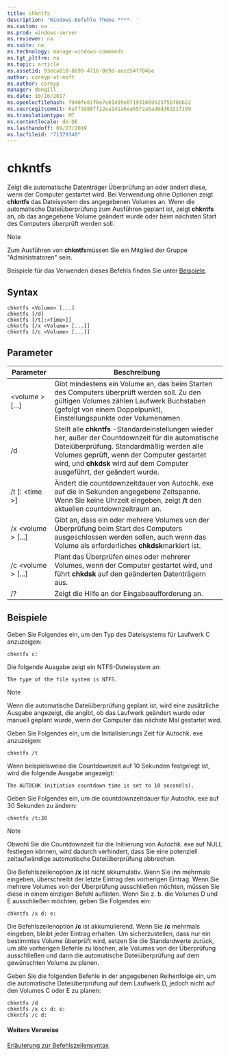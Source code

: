```yaml
---
title: chkntfs
description: 'Windows-Befehle Thema ****- '
ms.custom: na
ms.prod: windows-server
ms.reviewer: na
ms.suite: na
ms.technology: manage-windows-commands
ms.tgt_pltfrm: na
ms.topic: article
ms.assetid: 93eca810-8699-4716-8e9d-aecd54f704be
author: coreyp-at-msft
ms.author: coreyp
manager: dongill
ms.date: 10/16/2017
ms.openlocfilehash: f940fe81f0e7e01495e071931059b2375b78bb22
ms.sourcegitcommit: 6aff3d88ff22ea141a6ea6572a5ad8dd6321f199
ms.translationtype: MT
ms.contentlocale: de-DE
ms.lasthandoff: 09/27/2019
ms.locfileid: "71379340"
---
```

# <a name="chkntfs"></a>chkntfs



Zeigt die automatische Datenträger Überprüfung an oder ändert diese, wenn der Computer gestartet wird. Bei Verwendung ohne Optionen zeigt **chkntfs** das Dateisystem des angegebenen Volumes an. Wenn die automatische Dateiüberprüfung zum Ausführen geplant ist, zeigt **chkntfs** an, ob das angegebene Volume geändert wurde oder beim nächsten Start des Computers überprüft werden soll.

> [!NOTE]
> Zum Ausführen von **chkntfs**müssen Sie ein Mitglied der Gruppe "Administratoren" sein.

Beispiele für das Verwenden dieses Befehls finden Sie unter [Beispiele](#BKMK_examples).

## <a name="syntax"></a>Syntax

```
chkntfs <Volume> [...]
chkntfs [/d]
chkntfs [/t[:<Time>]]
chkntfs [/x <Volume> [...]]
chkntfs [/c <Volume> [...]]
```

## <a name="parameters"></a>Parameter

|Parameter|Beschreibung|
|---------|-----------|
|\<volume > [...]|Gibt mindestens ein Volume an, das beim Starten des Computers überprüft werden soll. Zu den gültigen Volumes zählen Laufwerk Buchstaben (gefolgt von einem Doppelpunkt), Einstellungspunkte oder Volumenamen.|
|/d|Stellt alle **chkntfs** -Standardeinstellungen wieder her, außer der Countdownzeit für die automatische Dateiüberprüfung. Standardmäßig werden alle Volumes geprüft, wenn der Computer gestartet wird, und **chkdsk** wird auf dem Computer ausgeführt, der geändert wurde.|
|/t [: \<time >]|Ändert die countdownzeitdauer von Autochk. exe auf die in Sekunden angegebene Zeitspanne. Wenn Sie keine Uhrzeit eingeben, zeigt **/t** den aktuellen countdownzeitraum an.|
|/x \<volume > [...]|Gibt an, dass ein oder mehrere Volumes von der Überprüfung beim Start des Computers ausgeschlossen werden sollen, auch wenn das Volume als erforderliches **chkdsk**markiert ist.|
|/c \<volume > [...]|Plant das Überprüfen eines oder mehrerer Volumes, wenn der Computer gestartet wird, und führt **chkdsk** auf den geänderten Datenträgern aus.|
|/?|Zeigt die Hilfe an der Eingabeaufforderung an.|

## <a name="BKMK_examples"></a>Beispiele

Geben Sie Folgendes ein, um den Typ des Dateisystems für Laufwerk C anzuzeigen:
```
chkntfs c:
```
Die folgende Ausgabe zeigt ein NTFS-Dateisystem an:
```
The type of the file system is NTFS.
```

> [!NOTE]
> Wenn die automatische Dateiüberprüfung geplant ist, wird eine zusätzliche Ausgabe angezeigt, die angibt, ob das Laufwerk geändert wurde oder manuell geplant wurde, wenn der Computer das nächste Mal gestartet wird.

Geben Sie Folgendes ein, um die Initialisierungs Zeit für Autochk. exe anzuzeigen:
```
chkntfs /t
```
Wenn beispielsweise die Countdownzeit auf 10 Sekunden festgelegt ist, wird die folgende Ausgabe angezeigt:
```
The AUTOCHK initiation countdown time is set to 10 second(s).
```
Geben Sie Folgendes ein, um die countdownzeitdauer für Autochk. exe auf 30 Sekunden zu ändern:
```
chkntfs /t:30
```

> [!NOTE]
> Obwohl Sie die Countdownzeit für die Initiierung von Autochk. exe auf NULL festlegen können, wird dadurch verhindert, dass Sie eine potenziell zeitaufwändige automatische Dateiüberprüfung abbrechen.

Die Befehlszeilenoption **/x** ist nicht akkumulativ. Wenn Sie ihn mehrmals eingeben, überschreibt der letzte Eintrag den vorherigen Eintrag. Wenn Sie mehrere Volumes von der Überprüfung ausschließen möchten, müssen Sie diese in einem einzigen Befehl auflisten. Wenn Sie z. b. die Volumes D und E ausschließen möchten, geben Sie Folgendes ein:
```
chkntfs /x d: e:
```
Die Befehlszeilenoption **/c** ist akkumulierend. Wenn Sie **/c** mehrmals eingeben, bleibt jeder Eintrag erhalten. Um sicherzustellen, dass nur ein bestimmtes Volume überprüft wird, setzen Sie die Standardwerte zurück, um alle vorherigen Befehle zu löschen, alle Volumes von der Überprüfung ausschließen und dann die automatische Dateiüberprüfung auf dem gewünschten Volume zu planen.

Geben Sie die folgenden Befehle in der angegebenen Reihenfolge ein, um die automatische Dateiüberprüfung auf dem Laufwerk D, jedoch nicht auf den Volumes C oder E zu planen:
```
chkntfs /d
chkntfs /x c: d: e:
chkntfs /c d:
```

#### <a name="additional-references"></a>Weitere Verweise

[Erläuterung zur Befehlszeilensyntax](command-line-syntax-key.md)
